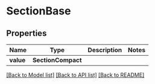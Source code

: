 # SectionBase


## Properties
Name | Type | Description | Notes
------------ | ------------- | ------------- | -------------
**value** | **SectionCompact** |  | 

[[Back to Model list]](../README.md#documentation-for-models) [[Back to API list]](../README.md#documentation-for-api-endpoints) [[Back to README]](../README.md)


